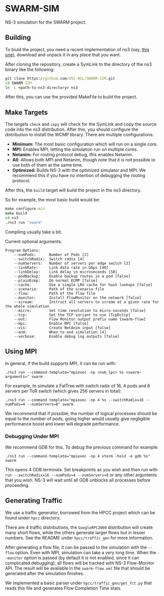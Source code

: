 # SWARM-SIM
NS-3 simulation for the SWARM project.

## Building

To biuld the project, you need a recent implementation of ns3 (say, [this one](https://www.nsnam.org/releases/ns-allinone-3.41.tar.bz2)), 
download and unpack it in any place that you want.

After cloning the repository, create a SymLink to the directory of the ns3 binary like the following:
```cmd
git clone https://github.com/USC-NSL/SWARM-SIM.git
cd SWARM-SIM
ln -L <path-to-ns3-directory> ns3
```

After this, you can use the provided MakeFile to build the project.

## Make Targets

The targets `check` and `copy` will check for the SymLink and copy the source code into the ns3 distribution.
After this, you should configure the distribution to install the WCMP library. There are multiple configurations:

- **Minimum:** The most basic configuration which will run on a single core.
- **MPI:** Enables MPI, letting the simulation run on multiple cores.
- **Netanim:** For routing protocol debug, this enables Netanim.
- **All:** Allows both MPI and Netanim, though note that it is not possible to use both of them at the same time.
- **Optimized:** Builds NS-3 with the optimized simulator and MPI. We recommend this if you have no intention of
debugging the routing protocol.

After this, the `build` target will build the project in the ns3 directory.

So for example, the most basic build would be:
```cmd
make configure-min
make build
cd ns3
./ns3 run "swarm"
```

Compiling usually take a bit.

Current optional arguments:

```
Program Options:
    --numPods:      Number of Pods [2]
    --switchRadix:  Switch radix [4]
    --numServers:   Number of servers per edge switch [2]
    --linkRate:     Link data rate in Gbps [40]
    --linkDelay:    Link delay in microseconds [50]
    --podBackup:    Enable backup routes in a pod [false]
    --plainEcmp:    Do normal ECMP [false]
    --cache:        Use a simple LRU cache for hash lookups [false]
    --scenario:     Path of the scenario file
    --flow:         Path of the flow file
    --monitor:      Install FlowMonitor on the network [false]
    --scream:       Instruct all servers to scream at a given rate for the whole simulation
    --micro:        Set time resolution to micro-seconds [false]
    --tcp:          Set the TCP variant to use [TcpDctcp]
    --out:          Flow Monitor output prefix name [swarm-flow]
    --mpi:          Enable MPI [false]
    --vis:          Create NetAnim input [false]
    --end:          When to end simulation [4]
    --verbose:      Enable debug log outputs [false]
```

## Using MPI
In general, if the build supports MPI, it can be run with:
```
./ns3 run --command-template="mpiexec -np <num_lps> %s <swarm-arguments>" swarm
```

For example, to simulate a FatTree with switch radix of 16, 4 pods and 8 servers per ToR switch (which 
gives 256 servers in total):
```
./ns3 run --command-template="mpiexec -np 4 %s --switchRadix=16 --numPods=4 --numServers=8" swarm
```

We recommend that if possible, the number of logical processes should be equal to the number of pods, going higher
would usually give negligible performance boost and lower will degrade performance.

### Debugging Under MPI
We recommend GDB for this. To debug the previous command for example:
```
./ns3 run --command-template="mpiexec -np 4 xterm -hold -e gdb %s" swarm
```

This opens 4 GDB terminals. Set breakpoints as you wish and then run with `run --switchRadix=16 --numPods=4 --numServers=8` or
any other arguments that you wish. NS-3 will wait until all GDB unblocks all processes before proceeding.

## Generating Traffic

We use a traffic generator, borrowed from the HPCC project which can be found under `hpcc` directory.

There are 4 traffic distributions, the `GoogleRPC2008` distribution will create many short flows, while the
others generate larger flows but in lesser numbers. See the README under `hpcc/traffic_gen` for more information.

After generating a flow file, it can be passed to the simulation with the `--flow` option. Even with MPI, simulation
can take a very long time. When the `--monitor` option is passed (by default it is not enabled, since it can complicated
debugging), all flows will be tracked with NS-3 Flow-Monitor API. The result will be available in the `swarm-flow.xml` file
that should be generated after the simulation finishes.

We implemented a basic parser under `hpcc/traffic_gen/get_fct.py` that reads this file and generates Flow Completion Time stats.